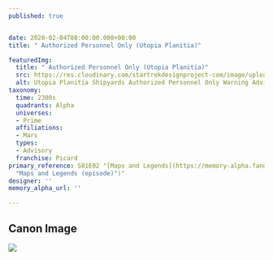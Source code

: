 ```yaml
---
published: true


date: 2020-02-04T08:00:00.000+00:00
title: " Authorized Personnel Only (Utopia Planitia)"

featuredImg:
  title: " Authorized Personnel Only (Utopia Planitia)"
  src: https://res.cloudinary.com/startrekdesignproject-com/image/upload/v1580839056/AuthorizedPersonnelOnly.png
  alt: Utopia Planitia Shipyards Authorized Personnel Only Warning Advisory Sign
taxonomy:
  time: 2300s
  quadrants: Alpha
  universes:
  - Prime
  affiliations:
  - Mars
  types:
  - Advisory
  franchise: Picard
primary_reference: S01E02 "[Maps and Legends](https://memory-alpha.fandom.com/wiki/Maps_and_Legends_(episode)
  "Maps and Legends (episode)")"
designer: ''
memory_alpha_url: ''

---
```

## Canon Image

![](https://res.cloudinary.com/startrekdesignproject-com/image/upload/v1580839056/AuthorizedPersonnelOnly1.jpg)